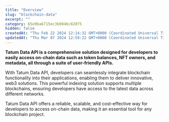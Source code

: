 ```yaml
---
title: "Overview"
slug: "blockchain-data"
excerpt: ""
category: 65e9ba6715ec3b004bc82075
hidden: false
createdAt: "Thu Feb 22 2024 12:14:32 GMT+0000 (Coordinated Universal Time)"
updatedAt: "Thu Mar 07 2024 12:59:22 GMT+0000 (Coordinated Universal Time)"
---
```

**Tatum Data API is a comprehensive solution designed for developers to easily access on-chain data such as token balances, NFT owners, and metadata, all through a suite of user-friendly APIs.**

With Tatum Data API, developers can seamlessly integrate blockchain functionality into their applications, enabling them to deliver innovative, web3 solutions. This powerful indexing solution supports multiple blockchains, ensuring developers have access to the latest data across different networks.

Tatum Data API offers a reliable, scalable, and cost-effective way for developers to access on-chain data, making it an essential tool for any blockchain project.

